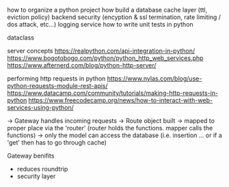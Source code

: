 how to organize a python project
how build a database cache layer (ttl, eviction policy)
backend security (encyption & ssl termination, rate limiting / dos attack, etc...)
logging service
how to write unit tests in python

dataclass

server concepts
https://realpython.com/api-integration-in-python/
https://www.bogotobogo.com/python/python_http_web_services.php
https://www.afternerd.com/blog/python-http-server/

performing http requests in python
https://www.nylas.com/blog/use-python-requests-module-rest-apis/
https://www.datacamp.com/community/tutorials/making-http-requests-in-python
https://www.freecodecamp.org/news/how-to-interact-with-web-services-using-python/


-> Gateway handles incoming requests
-> Route object built
-> mapped to proper place via the 'router' (router holds the functions. mapper calls the functions)
-> only the model can access the database (i.e. insertion ... or if a 'get' then has to go through cache)


Gateway benifits
- reduces roundtrip
- security layer
